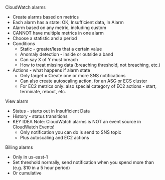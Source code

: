 CloudWatch alarms
- Create alarms based on metrics
- Each alarm has a state: OK, Insufficient data, In Alarm
- Alarm based on any metric, including custom
- CANNOT have multiple metrics in one alarm
- Choose a statistic and a period
- Conditions
  - Static - greater/less that a certain value
  - Anomaly detection - inside or outside a band
  - Can say X of Y must breach
  - How to treat missing data (breaching threshold, not breaching, etc.)
- Actions - what happens if alarm state
  - Only target = Create one or more SNS notifications
  - Can also create autoscaling action, for an ASG or ECS cluster
  - For EC2 metrics only: also special category of EC2 actions - start, terminate, reboot, etc.

View alarm
- Status - starts out in Insufficient Data
- History - status transitions
- KEY IDEA Note: CloudWatch alarms is NOT an event source in CloudWatch Events!
  - Only notification you can do is send to SNS topic
  - Plus autoscaling and EC2 actions

Billing alarms
- Only in us-east-1
- Set threshold normally, send notification when you spend more than (e.g. $10 in a 5 hour period)
- Or cumulative
